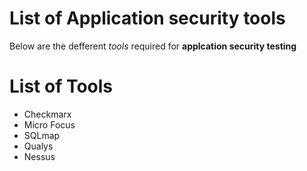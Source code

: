 # List of Application security tools

Below are the defferent _tools_ required for **applcation security testing**

# List of Tools
- Checkmarx
- Micro Focus
- SQLmap
- Qualys
- Nessus
